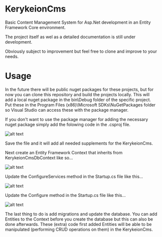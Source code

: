 # KerykeionCms
Basic Content Management System for Asp.Net development in an Entity Framework Core environment.

The project itself as wel as a detailed documentation is still under development.

Obviously subject to improvement but feel free to clone and improve to your needs.

# Usage
In the future there will be public nuget packages for these projects, but for now you can clone this repository and build the projects locally. This will add a local nuget package in the bin\Debug folder of the specific project. Put these in the Program Files (x86)\Microsoft SDKs\NuGetPackages folder so Visual Studio can access these with the package manager.

If you don't want to use the package manager for adding the necessary nuget package simply add the folowing code in the .csproj file.

![alt text](https://github.com/Kerykeion7/KerykeionCmsCore/blob/master/PackageReference.PNG)

Save the file and it will add all needed supplements for the KerykeionCms.

Next create an Entity Framework Context that inherits from KerykeionCmsDbContext like so...

![alt text](https://github.com/Kerykeion7/KerykeionCmsCore/blob/master/Context.PNG)

Update the ConfigureServices method in the Startup.cs file like this...

![alt text](https://github.com/Kerykeion7/KerykeionCmsCore/blob/master/ConfigureServices.PNG)

Update the Configure method in the Startup.cs file like this...

![alt text](https://github.com/Kerykeion7/KerykeionCmsCore/blob/master/Configure.PNG)

The last thing to do is add migrations and update the database. You can add Entities to the Context before you create the database but this can also be done afterwards. 
These (extra) code first added Entities will be able to be manipulated (performing CRUD operations on them) in the KerykeionCms.
